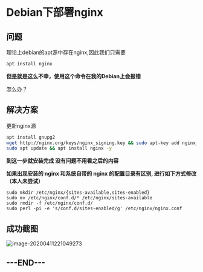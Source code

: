 # Debian下部署nginx

## 问题

理论上debian的apt源中存在nginx,因此我们只需要

```bash
apt install nginx
```

**但是就是这么不幸，使用这个命令在我的Debian上会报错**

怎么办？

## 解决方案

更新nginx源

```bash
apt install gnupg2
wget http://nginx.org/keys/nginx_signing.key && sudo apt-key add nginx_signing.key
sudo apt update && apt install nginx -y
```

**到这一步就安装完成 没有问题不用看之后的内容**



**如果出现安装的 nginx 和系统自带的 nginx 的配置目录有区别, 进行如下方式修改（本人未尝试）**

```
sudo mkdir /etc/nginx/{sites-available,sites-enabled}
sudo mv /etc/nginx/conf.d/* /etc/nginx/sites-available
sudo rmdir -f /etc/nginx/conf.d/
sudo perl -pi -e 's/conf.d/sites-enabled/g' /etc/nginx/nginx.conf
```

## 成功截图

![image-20200411221049273](https://tva1.sinaimg.cn/large/007S8ZIlly1gdq6mkhd4oj30p80f6ab0.jpg)

## ---END---
